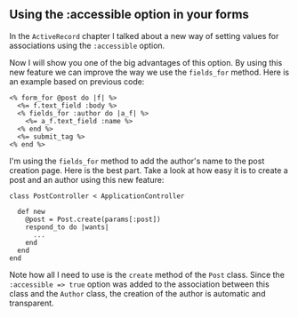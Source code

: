 ## Using the :accessible option in your forms

In the `ActiveRecord` chapter I talked about a new way of setting values for associations using the `:accessible` option.

Now I will show you one of the big advantages of this option. By using this new feature we can improve the way we use the `fields_for` method. Here is an example based on previous code:

	<% form_for @post do |f| %>
	  <%= f.text_field :body %>
	  <% fields_for :author do |a_f| %>
	    <%= a_f.text_field :name %>
	  <% end %>
	  <%= submit_tag %>
	<% end %>

I'm using the `fields_for` method to add the author's name to the post creation page. Here is the best part.  Take a look at how easy it is to create a post and an author using this new feature:

	class PostController < ApplicationController

	  def new
	    @post = Post.create(params[:post])
	    respond_to do |wants|
	      ...
	    end
	  end
	end

Note how all I need to use is the `create` method of the `Post` class. Since the `:accessible => true` option was added to the association between this class and the `Author` class, the creation of the author is automatic and transparent.